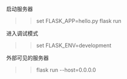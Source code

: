 
启动服务器
>>set FLASK_APP=hello.py
>>flask run

进入调试模式
>>set FLASK_ENV=development


外部可见的服务器
>>flask run --host=0.0.0.0